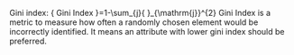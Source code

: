 Gini index:
{ Gini Index }=1-\sum_{j}{ }_{\mathrm{j}}^{2}
Gini Index is a metric to measure how often a randomly chosen element would be incorrectly identified.
It means an attribute with lower gini index should be preferred.
